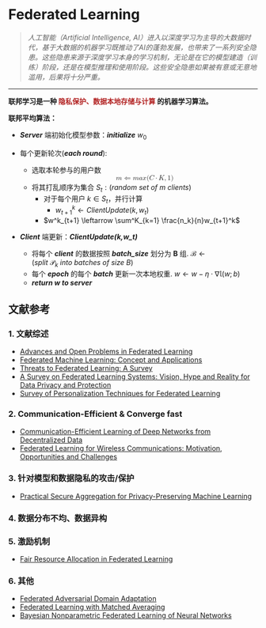 # Federated Learning

>*人工智能（Artificial Intelligence, AI）进入以深度学习为主导的大数据时代，基于大数据的机器学习既推动了AI的蓬勃发展，也带来了一系列安全隐患。这些隐患来源于深度学习本身的学习机制，无论是在它的模型建造（训练）阶段，还是在模型推理和使用阶段。这些安全隐患如果被有意或无意地滥用，后果将十分严重。*
---

**联邦学习是一种 <font color=#B22222>隐私保护、数据本地存储与计算</font> 的机器学习算法。**

**联邦平均算法：**
* ___Server___ 端初始化模型参数：___initialize___ $w_0$
* 每个更新轮次(___each round___):
    - 选取本轮参与的用户数 <math xmlns="http://www.w3.org/1998/Math/MathML" display="block"><mi>m</mi><mo stretchy="false">⇐</mo><mi>m</mi><mi>a</mi><mi>x</mi><mo stretchy="false">(</mo><mi>C</mi><mo>⋅</mo><mi>K</mi><mo>,</mo><mn>1</mn><mo stretchy="false">)</mo></math>
    - 将其打乱顺序为集合 $S_t:(random\ set\ of \ m\  clients)$
        * 对于每个用户 $k \in S_t$，并行计算
            - $w^k_{t+1}\leftarrow ClientUpdate(k,w_t)$
        * $w^k_{t+1} \leftarrow \sum^K_{k=1} \frac{n_k}{n}w_{t+1}^k$

* ___Client___ 端更新：___ClientUpdate(k,w_t)___
    * 将每个 ___client___ 的数据按照 ___batch_size___ 划分为 **B** 组.  $\mathcal{B}\leftarrow(split\ \mathcal{P}_k\ into\ batches\ of\ size\ B)$
    * 每个 ___epoch___ 的每个 ___batch___ 更新一次本地权重. $w\leftarrow w-\eta \cdot \nabla \mathbb{l}(w;b)$
    * ___return $w$ to server___

## 文献参考  
### 1. 文献综述
* [Advances and Open Problems in Federated Learning](https://arxiv.org/pdf/1912.04977.pdf)
* [Federated Machine Learning: Concept and Applications](https://arxiv.org/pdf/1902.04885.pdf)
* [Threats to Federated Learning: A Survey](https://arxiv.org/pdf/2003.02133.pdf)
* [A Survey on Federated Learning Systems: Vision, Hype and Reality for Data Privacy and Protection](https://link.zhihu.com/?target=https%3A//arxiv.org/pdf/1907.09693v3.pdf)
* [Survey of Personalization Techniques for Federated Learning](https://arxiv.org/pdf/2003.08673.pdf)
  
### 2. Communication-Efficient & Converge fast
* [Communication-Efficient Learning of Deep Networks from Decentralized Data](https://arxiv.org/pdf/1602.05629.pdf) 
* [Federated Learning for Wireless Communications: Motivation, Opportunities and Challenges](https://arxiv.org/pdf/1908.06847v3.pdf)
### 3. 针对模型和数据隐私的攻击/保护
* [Practical Secure Aggregation for Privacy-Preserving Machine Learning](https://eprint.iacr.org/2017/281.pdf)
### 4. 数据分布不均、数据异构
### 5. 激励机制
* [Fair Resource Allocation in Federated Learning](https://arxiv.org/pdf/1905.10497v1.pdf)
### 6. 其他
* [Federated Adversarial Domain Adaptation](https://arxiv.org/abs/1911.02054)
* [Federated Learning with Matched Averaging](https://arxiv.org/abs/2002.06440)
* [Bayesian Nonparametric Federated Learning of Neural Networks](https://arxiv.org/abs/1905.12022v1)
